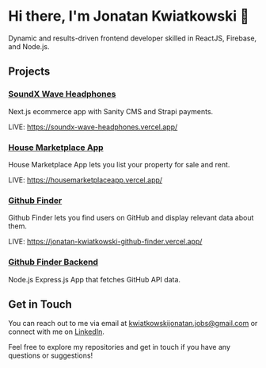 # Hi there, I'm Jonatan Kwiatkowski 👋

Dynamic and results-driven frontend developer skilled in ReactJS, Firebase, and Node.js.

## Projects

### [SoundX Wave Headphones](https://github.com/Joniqs/nextjs-react-ecommerce)

Next.js ecommerce app with Sanity CMS and Strapi payments. 

LIVE: https://soundx-wave-headphones.vercel.app/

### [House Marketplace App](https://github.com/Joniqs/housemarketplaceapp)

House Marketplace App lets you list your property for sale and rent.

LIVE: https://housemarketplaceapp.vercel.app/

### [Github Finder](https://github.com/Joniqs/github-finder)

Github Finder lets you find users on GitHub and display relevant data about them.

LIVE: https://jonatan-kwiatkowski-github-finder.vercel.app/

### [Github Finder Backend](https://github.com/Joniqs/github-finder-backend)

Node.js Express.js App that fetches GitHub API data.

## Get in Touch

You can reach out to me via email at [kwiatkowskijonatan.jobs@gmail.com](mailto:kwiatkowskijonatan.jobs@gmail.com) or connect with me on [LinkedIn](https://www.linkedin.com/in/jonatan-kwiatkowski-9824a6217/).

Feel free to explore my repositories and get in touch if you have any questions or suggestions!
